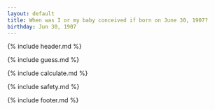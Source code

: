 ```yaml
---
layout: default
title: When was I or my baby conceived if born on June 30, 1907?
birthday: Jun 30, 1907
---
```


{% include header.md %}

{% include guess.md %}

{% include calculate.md %}

{% include safety.md %}

{% include footer.md %}



